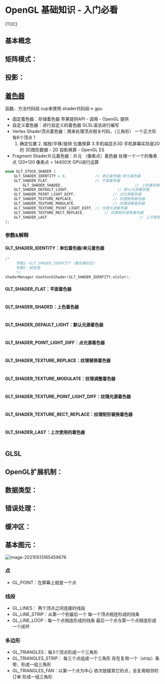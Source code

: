 # OpenGL 基础知识 - 入门必看



[TOC]



## 基本概念

## 矩阵模式：

## 投影：	

## [着色器](https://www.tw.wiiaa.top/baike-%E7%9D%80%E8%89%B2%E5%99%A8)

函数、方法代码段  cup来使用  shader代码段-> gpu

- 固定着色器：存储着色器  苹果提供API - 调用 - OpenGL 提供
- 自定义着色器：进行自定义的着色器  GLSL语法进行编写
- Vertex Shader顶点着色器：用来处理顶点相关代码，（三角形） 一个正方形有6个顶点 1
  1. 确定位置   2. 缩放/平移/旋转 位置换算  3.手机端显示3D 手机屏幕实际是2D的  3D图形数据 - 2D 投影换算 - OpenGL ES 
- Fragment Shader片元着色器：片元 （像素点）着色器   处理一个一个的像素点  120*120 像素点 = 14400次 GPU进行运算

```c++
enum GLT_STOCK_SHADER { 
    GLT_SHADER_IDENTITY = 0,             // 单位着色器/单元着色器
    GLT_SHADER_FLAT,                     // 平面着色器
		GLT_SHADER_SHADED,								   // 上色着色器
    GLT_SHADER_DEFAULT_LIGHT,					   // 默认光源着色器
    GLT_SHADER_POINT_LIGHT_DIFF,				 // 点光源着色器
    GLT_SHADER_TEXTURE_REPLACE, 				 // 纹理替换着色器
    GLT_SHADER_TEXTURE_MODULATE,				 // 纹理调整着色器
    GLT_SHADER_TEXTURE_POINT_LIGHT_DIFF, // 纹理光源着色器
    GLT_SHADER_TEXTURE_RECT_REPLACE,		 // 纹理矩形替换着色器
    GLT_SHADER_LAST 										 // 上次使用的着色器
};	
```

### 参数&解释

#### GLT_SHADER_IDENTITY：单位着色器/单元着色器

```c++
/*
     参数1：GLT_SHADER_IDENTITY（着色器标签）
     参数2：颜色值
     */
shaderManager.UseStockShader(GLT_SHADER_IDENTITY,vColor);
```

#### GLT_SHADER_FLAT：平面着色器

```c++

```

#### GLT_SHADER_SHADED：上色着色器

```c++

```



#### GLT_SHADER_DEFAULT_LIGHT：默认光源着色器

```c++

```



#### GLT_SHADER_POINT_LIGHT_DIFF：点光源着色器

```c++

```



#### GLT_SHADER_TEXTURE_REPLACE：纹理替换着色器

```c++

```



#### GLT_SHADER_TEXTURE_MODULATE：纹理调整着色器

```c++

```



#### GLT_SHADER_TEXTURE_POINT_LIGHT_DIFF：纹理光源着色器

```c++

```



#### GLT_SHADER_TEXTURE_RECT_REPLACE：纹理矩形替换着色器

```c++

```

#### GLT_SHADER_LAST：上次使用的着色器

```c++

```

## GLSL

## OpenGL扩展机制：

## 数据类型：

## 错误处理：

## 缓冲区：

## 基本图元：

![image-20210513165459676](https://tva1.sinaimg.cn/large/008i3skNly1gqgwib6ufgj30hz0beabv.jpg)

### 点

-  GL_POINT：在屏幕上就是一个点

### 线段

- GL_LINES： 两个顶点之间连接的线段
- GL_LINE_STRIP：从第一个到最后一个 每一个顶点相连形成的线条
- GL_LINE_LOOP：每一个点相连形成的线条  最后一个点与第一个点相连形成一个闭环

### 多边形

- GL_TRIANGLES：每3个顶点形成一个三角形
- GL_TRIANGLES_STRIP： 每三个点组成一个三角形 存在复用一个（strip）条带，形成一组三角形
- GL_TRIANGLES_FAN：以第一个点为中心 依次链接其它的点，会复用相邻的订单 形成一组三角形

### 



